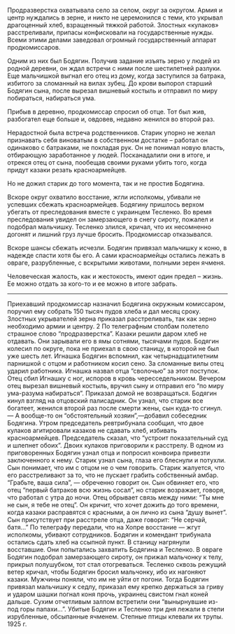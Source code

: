 Продразверстка охватывала село за селом, округ за округом. Армия и центр нуждались в зерне, и никто не церемонился с теми, кто укрывал драгоценный хлеб, взращенный тяжкой работой. Злостных «кулаков» расстреливали, припасы конфисковали на государственные нужды. Всеми этими делами заведовал огромный государственный аппарат продкомиссаров.

Одним из них был Бодягин. Получив задание изъять зерно у людей из родной деревни, он ждал встречи с ними после шестилетней разлуки. Еще мальчишкой выгнал его отец из дому, когда заступился за батрака, избитого за сломанный на вилах зубец. До крови выпорол старший Бодягин сына, после вырезал вишневый костыль и отправил по миру побираться, набираться ума.

Прибыв в деревню, продкомиссар спросил об отце. Тот был жив, разбогател еще больше и, овдовев, недавно женился во второй раз.

Нерадостной была встреча родственников. Старик упорно не желал признавать себя виноватым в собственном достатке – работал он одинаково с батраками, не покладая рук. Он не понимал новую власть, отбирающую заработанное у людей. Посканадалили они в итоге, и отрекся отец от сына, пообещав своими руками убить того, когда придут казаки резать красноармейцев.

Но не дожил старик до того момента, так и не простив Бодягина.

Вскоре округ охватило восстание, жгли исполкомы, убивали не успевших сбежать красноармейцев. Бодягину пришлось верхом убегать от преследования вместе с украинцем Тесленко. Во время преследования увидел он замерзающего в снегу сироту, пожалел и подобрал мальчишку. Тесленко злился, кричал, что их несомненно догонят и лишний груз лучше бросить. Продкомиссар отказывался.

Вскоре шансы сбежать исчезли. Бодягин привязал мальчишку к коню, в надежде спасти хотя бы его. А сами красноармейцы остались лежать в овраге, разрубленные, с вскрытыми животами, полными зерен ячменя.

Человеческая жалость, как и жестокость, имеют один предел – жизнь. Ее можно отдать за кого-то и ее можно в итоге забрать.

--------------------

Приехавший продкомиссар назначил Бодягина окружным комиссаром, поручил ему собрать 150 тысяч пудов хлеба и дал месяц сроку. Злостных укрывателей зерна приказал расстреливать, так как зерно необходимо армии и центру. 2
    По телеграфным столбам полетело страшное слово “продразверстка”. Казаки решили даром хлеб не отдавать. Они зарывали его в ямы сотнями, тысячами пудов. Бодягин колесил по округе, пока не приехал в свою станицу, в которой не был уже шесть лет.
    Игнашка Бодягин вспомнил, как четырнадцатилетним парнишкой с отцом и работником косил сено. За сломанные вилы отец ударил работника. Игнашка назвал отца “сволочью” за этот поступок. Отец сбил Игнашку с ног, испоров в кровь чересседельником. Вечером отец вырезал вишневый костыль, вручил сыну и отправил его “по миру ума-разума набираться”. Приказал домой не возвращаться.
    Бодягин кинул взгляд на отцовский палисадник. Он узнал, что старик все богатеет, женился второй раз после смерти жены, сын куда-то сгинул.
    — А вообще-то он “обстоятельный хозяин”,—добавил собеседник Бодягина.
    Утром председатель ревтрибунала сообщил, что двое кулаков агитировали казаков не сдавать хлеб, избивать красноармейцев. Председатель сказал, что “устроит показательный суд и шлепнет обоих”.
    Двоих кулаков приговорили к расстрелу. В одном из приговоренных Бодягин узнал отца и попросил конвоира привезти заключенного к нему. Старик узнал сына, глаза его блеснули и потухли. Сын понимает, что им с отцом не о чем говорить. Старик жалуется, что его расстреливают за то, что не пускает грабить собственный амбар. “Грабьте, ваша сила”, — обреченно говорит он. Сын обвиняет его, что отец “первый батраков всю жизнь сосал”, но старик возражает, говоря, что работал с утра до ночи. Отец обрывает связь между ними: “Ты мне не сын, я тебе не отец”. Он кричит, что хочет дожить до того времени, когда казаки расправятся с красными, а он лично из сына “душу вынет”. Сын присутствует при расстреле отца, даже говорит: “Не серчай, батя...” По телеграфу передали, что на Хопре восстание — жгут исполкомы, убивают сотрудников. Бодягин и комендант трибунала остались сдать хлеб на ссыпной пункт. В станицу нагрянули восставшие. Они попытались захватить Бодягина и Тесленко. В овраге Бодягин подобрал замерзающего сироту, он прижал мальчонку к телу, прикрыл полушубком, тот стал отогреваться. Тесленко сквозь режущий ветер кричал, чтобы Бодягин бросил мальчонку, ибо их нагоняют казаки. Мужчины поняли, что им не уйти от погони. Тогда Бодягин привязал мальчишку к седлу, приказал ему крепко держаться за гриву и ударом шашки погнал коня прочь, украинец свистом гнал коней дальше. Сухим отчетливым залпом встретили они “вынырнувшие из-под горы папахи...”. Убитые Бодягин и Тесленко три дня лежали в степи изрубленные, обсыпанные ячменем. Степные птицы клевали их трупы. 1925 г.
